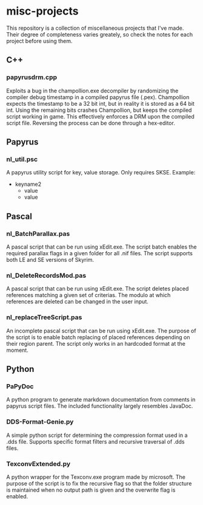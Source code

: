 # misc-projects
This repository is a collection of miscellaneous projects that I've made.
Their degree of completeness varies greately, so check the notes for each project before
using them.

## C++

### papyrusdrm.cpp
Exploits a bug in the champollion.exe decompiler by randomizing the compiler debug timestamp in a compiled papyrus file (.pex). Champollion expects the timestamp to be a 32 bit int, but in reality it is stored as a 64 bit int. Using the remaining bits crashes Champollion, but keeps the compiled script working in game. This effectively enforces a DRM upon the compiled script file. Reversing the process can be done through a hex-editor.

## Papyrus

### nl_util.psc
A papyrus utility script for key, value storage. Only requires SKSE. Example:
* keyname2
    - value
    - value

## Pascal

### nl_BatchParallax.pas
A pascal script that can be run using xEdit.exe. The script batch enables the required parallax flags in a given folder for all .nif files. The script supports
both LE and SE versions of Skyrim.

### nl_DeleteRecordsMod.pas
A pascal script that can be run using xEdit.exe. The script deletes placed references matching a given set of criterias. The modulo at which references are deleted
can be changed in the user input.

### nl_replaceTreeScript.pas
An incomplete pascal script that can be run using xEdit.exe. The purpose of the script is to enable batch replacing of placed references depending on their region parent.
The script only works in an hardcoded format at the moment.

## Python

### PaPyDoc
A python program to generate markdown documentation from comments in papyrus script files.
The included functionality largely resembles JavaDoc.

### DDS-Format-Genie.py
A simple python script for determining the compression format used in a .dds file. Supports specific format filters and recursive traversal of .dds files.

### TexconvExtended.py
A python wrapper for the Texconv.exe program made by microsoft. The purpose of the script is to fix the recursive flag so that the folder structure is maintained
when no output path is given and the overwrite flag is enabled.